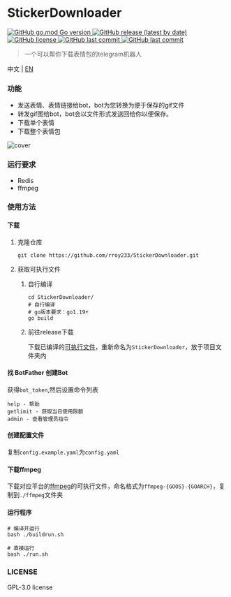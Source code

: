 # StickerDownloader
<p>
   <a href="https://github.com/rroy233/StickerDownloader">
      <img alt="GitHub go.mod Go version" src="https://img.shields.io/github/go-mod/go-version/rroy233/StickerDownloader?style=flat-square">
   </a>
   <a href="https://github.com/rroy233/StickerDownloader/releases">
      <img alt="GitHub release (latest by date)" src="https://img.shields.io/github/v/release/rroy233/StickerDownloader?style=flat-square">
   </a>
   <a href="https://github.com/rroy233/StickerDownloader/blob/main/LICENSE">
      <img alt="GitHub license" src="https://img.shields.io/github/license/rroy233/StickerDownloader?style=flat-square">
   </a>
   <a href="https://github.com/rroy233/StickerDownloader/commits/main">
      <img alt="GitHub last commit" src="https://img.shields.io/github/last-commit/rroy233/StickerDownloader?style=flat-square">
   </a>
    <a href="https://t.me/stickers_download_bot">
      <img alt="GitHub last commit" src="https://img.shields.io/badge/demo-%40stickers__download__bot-green?style=flat-square">
   </a>
</p>

> 一个可以帮你下载表情包的telegram机器人

中文 | [EN](README_en.md)

### 功能

* 发送表情、表情链接给bot，bot为您转换为便于保存的gif文件
* 转发gif图给bot，bot会以文件形式发送回给你以便保存。
* 下载单个表情
* 下载整个表情包

![cover](docs/demo.gif)

### 运行要求

- Redis
- ffmpeg

### 使用方法

#### 下载

1. 克隆仓库

   ```shell
   git clone https://github.com/rroy233/StickerDownloader.git
   ```

2. 获取可执行文件

    1. 自行编译

       ```shell
       cd StickerDownloader/
       # 自行编译
       # go版本要求：go1.19+
       go build
       ```
       
    2. 前往release下载

       下载已编译的[可执行文件](https://github.com/rroy233/StickerDownloader/releases)，重新命名为`StickerDownloader`，放于项目文件夹内

#### 找 BotFather 创建Bot

获得`bot_token`,然后设置命令列表

```
help - 帮助
getlimit - 获取当日使用限额
admin - 查看管理员指令
```

#### 创建配置文件

复制`config.example.yaml`为`config.yaml`

#### 下载ffmpeg

下载对应平台的[ffmpeg](https://ffmpeg.org/)的可执行文件，命名格式为`ffmpeg-{GOOS}-{GOARCH}`，复制到`./ffmpeg`文件夹

#### 运行程序

```shell
# 编译并运行
bash ./buildrun.sh 

# 直接运行
bash ./run.sh 
```

### LICENSE
GPL-3.0 license